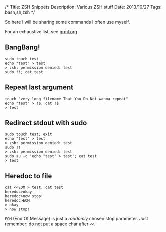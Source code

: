 /*
Title: ZSH Snippets
Description: Various ZSH stuff
Date: 2013/10/27
Tags: bash,sh,zsh
*/

So here I will be sharing some commands I often use myself.

For an exhaustive list, see [grml.org](http://grml.org/zsh/zsh-lovers.html "grml.org | zsh-lovers")

## BangBang!

    sudo touch test
    echo "test" > test
    > zsh: permission denied: test
    sudo !!; cat test
 
## Repeat last argument

    touch "very long filename That You Do Not wanna repeat"
    echo "test" > !$; cat !$
    > test

## Redirect stdout with sudo

    sudo touch test; exit
    echo "test" > test
    > zsh: permission denied: test
    sudo !!
    > zsh: permission denied: test
    sudo su -c 'echo "test" > test'; cat test
    > test

## Heredoc to file

    cat <<EOM > test; cat test
    heredoc>okay
    heredoc>now stop!
    heredoc>EOM
    > okay
    > now stop!

`EOM` (End Of Message) is just a _randomly_ chosen stop parameter. Just remember: do not put a space char after `<<`.
 
